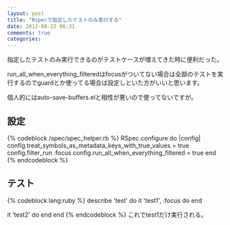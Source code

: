 ```yaml
---
layout: post
title: "Rspecで指定したテストのみ実行する"
date: 2012-08-22 06:31
comments: true
categories:
---
```


指定したテストのみ実行できるのがテストケースが増えてきた時に便利だった。

run_all_when_everything_filteredはfocusがついてない場合は全部のテストを実行するのでguardとか使ってる場合は設定しといた方がいいと思います。

個人的にはauto-save-buffers.elと相性が悪いので使ってないですが。

## 設定

{% codeblock /spec/spec_helper.rb %}
RSpec.configure do |config|
  config.treat_symbols_as_metadata_keys_with_true_values = true
  config.filter_run :focus
  config.run_all_when_everything_filtered = true
end
{% endcodeblock %}

## テスト

{% codeblock lang:ruby %}
describe 'test' do
  it 'test1', :focus do
  end

  it 'test2' do
  end
end
{% endcodeblock %}
これでtest1だけ実行される。
